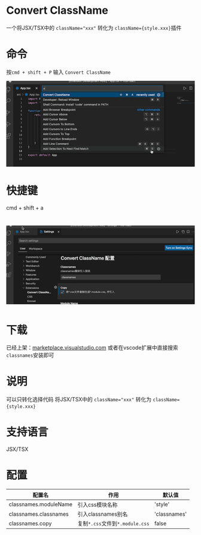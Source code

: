 # Convert ClassName

一个将JSX/TSX中的 `className="xxx"` 转化为 `className={style.xxx}`插件

# 命令
按`cmd + shift + P` 输入 `Convert ClassName`

![使用命令](https://github.com/Chinvaejay/classnames/blob/master/src/assets/%E4%BD%BF%E7%94%A8%E5%91%BD%E4%BB%A4.gif?raw=true)

# 快捷键

cmd + shift + a

# ![使用自动复制css文件](https://github.com/Chinvaejay/classnames/blob/master/src/assets/%E4%BD%BF%E7%94%A8%E8%87%AA%E5%8A%A8%E5%A4%8D%E5%88%B6css%E6%96%87%E4%BB%B6.gif?raw=true)

# 下载
已经上架：[marketplace.visualstudio.com]()
或者在vscode扩展中直接搜索`classnames`安装即可

# 说明
可以只转化选择代码
将JSX/TSX中的 `className="xxx"` 转化为 `className={style.xxx}`

# 支持语言
JSX/TSX

# 配置

| 配置名                | 作用                            | 默认值       |
| --------------------- | ------------------------------- | ------------ |
| classnames.moduleName | 引入css模块名称                 | 'style'      |
| classnames.classnames | 引入classnames别名              | 'classnames' |
| classnames.copy       | 复制`*.css`文件到`*.module.css` | false        |



